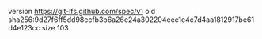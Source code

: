 version https://git-lfs.github.com/spec/v1
oid sha256:9d27f6ff5dd98ecfb3b6a26e24a302204eec1e4c7d4aa1812917be61d4e123cc
size 103
